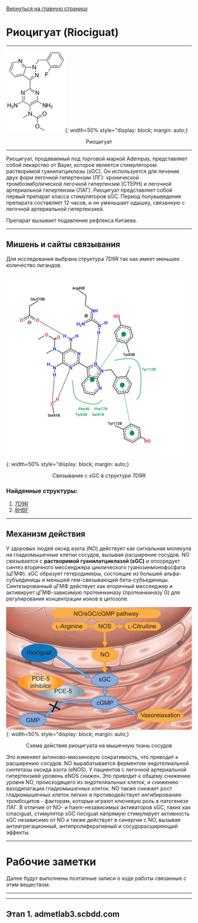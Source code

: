 [Вернуться на главную страницу](../result.md)

# Риоцигуат (Riociguat)

---
![Вещество](./images/riociguat.png "Вещество"){: width=50% style="display: block; margin: auto;} 
<p style="text-align: center;">Риоцигуат</p>

---

Риоцигуат, продаваемый под торговой маркой Adempas, представляет собой лекарство от Bayer, которое является стимулятором растворимой гуанилатциклазы (sGC). Он используется для лечения двух форм легочной гипертензии (ЛГ): хронической тромбоэмболической легочной гипертензии (CTEPH) и легочной артериальной гипертензии (ЛАГ). Риоцигуат представляет собой первый препарат класса стимуляторов sGC. Период полувыведения препарата составляет 12 часов, и он уменьшает одышку, связанную с легочной артериальной гипертензией.

Препарат вызывает подавление рефлекса Китаева.

---
## Мишень и сайты связывания

Для исследования выбрана структура 7D9R так как имеет меньшее количество лигандов.


![Связывание с sGC](.\images\8hbf_GZO_B_702.png){: width=50% style="display: block; margin: auto;} 
<p style="text-align: center;">Связывание с sGC в структуре 7D9R</p>

### Найденные структуры:
1. [7D9R](https://www.rcsb.org/structure/7D9R)
2. [8HBF](https://www.rcsb.org/structure/8HBF)


---
## Механизм действия 

У здоровых людей оксид азота (NO) действует как сигнальная молекула на гладкомышечные клетки сосудов, вызывая расширение сосудов. NO связывается с **растворимой гуанилатциклазой (sGC)** и опосредует синтез вторичного мессенджера циклического гуанозинмонофосфата (цГМФ). sGC образует гетеродимеры, состоящие из большей альфа-субъединицы и меньшей гем-связывающей бета-субъединицы. Синтезированный цГМФ действует как вторичный мессенджер и активирует цГМФ-зависимую протеинкиназу (протеинкиназу G) для регулирования концентрации ионов в цитозоле. 

![Метаболизм риоцигуата](./images/riosiguat-matabolism.jpg "Схема действия риоцигуата на мышечную ткань сосудов"){: width=50% style="display: block; margin: auto;} 
<p style="text-align: center;">Схема действия риоцигуата на мышечную ткань сосудов</p>


Это изменяет актиново–миозиновую сократимость, что приводит к расширению сосудов. NO вырабатывается ферментом эндотелиальной синтетазы оксида азота (eNOS). У пациентов с легочной артериальной гипертензией уровень eNOS снижен. Это приводит к общему снижению уровня NO, происходящего из эндотелиальных клеток, и снижению вазодилатации гладкомышечных клеток. NO также снижает рост гладкомышечных клеток легких и противодействует ингибированию тромбоцитов - факторам, которые играют ключевую роль в патогенезе ЛАГ. В отличие от NO- и haem-независимых активаторов sGC, таких как cinaciguat, стимулятор sGC riociguat напрямую стимулирует активность sGC независимо от NO а также действует в синергии с NO, вызывая антиагрегационный, антипролиферативный и сосудорасширяющий эффекты.

---

# Рабочие заметки

Далее будут выполнены поэтапные записи о ходе работы связанные с этим веществом.

---

---
## Этап 1. admetlab3.scbdd.com



